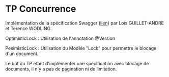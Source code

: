 # TP Concurrence



Implémentation de la spécification Swagger ([lien](https://github.com/gsoing/api-lessons/blob/master/tp/concurrency/swagger.yaml)) par Loïs GUILLET-ANDRE et Terence WODLING.



OptimisticLock : Utilisation de l'annotation @Version

PesimisticLock : Utilisation du Modèle "Lock" pour permettre le blocage d'un document.

Le but du TP étant d'implémenter une specification avec blocage de documents, il n'y a pas de pagination ni de limitation.
